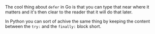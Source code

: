 The cool thing about `defer` in Go is that you can type that near
where it matters and it's then clear to the reader that it will do
that later.

In Python you can sort of achive the same thing by keeping the content
between the `try:` and the `finally:` block short.
